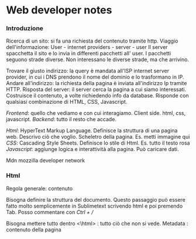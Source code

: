 # Web developer notes 

### Introduzione
Ricerca di un sito: si fa una richiesta del contenuto tramite http. 
Viaggio dell'informazione: User - internet providers - server - user
Il server spacchetta il sito e lo invia in differenti pacchetti all' user. I pacchetti seguono strade diverse. Non interessano le diverse strade, ma che arrivino. 

Trovare il giusto indirizzo: la query è mandata all'ISP internet server provider, in cui i DNS prendono il nome del dominio e lo trasformano in IP.
Andare all'indirizzo: la richiesta della pagina è inviata all'indirizzo Ip tramite HTTP. 
Risposta del server: il server cerca la pagina a cui siamo interessati. Costruisce il contenuto, a volte richiedendo info da database. Risponde con qualsiasi combinazione di HTML, CSS, Javascript. 


*Frontend*: quello che vediamo e con cui interagiamo. Client side. html, css, javascript. 
*Backend*: tutto il resto che accade. 

*Html*: HyperText Markup Language. Definisce la struttura di una pagina web. Descrivo ciò che voglio. Scheletro della pagina. Es. metti immagine qui 
*CSS*: Cascading Style Sheets. Definisce lo stile di Html. Es. tutto il testo rosa
*Javascript*: aggiunge logica e interattività alla pagina. Può caricare dati. 


Mdn mozzilla developer network

### Html

Regola generale:     <tagname> contenuto </tagname>

Bisogna definire la struttura del documento. Questo passaggio può essere fatto molto semplicemente in Sublimetext scrivendo html e poi premendo Tab. 
Posso commentare con *Ctrl + /*

Bisogna mettere tutto dentro <html> <\html>
*<head>*: tutto ciò che non si vede. Metadata
*<body>*: contenuto della pagina 

